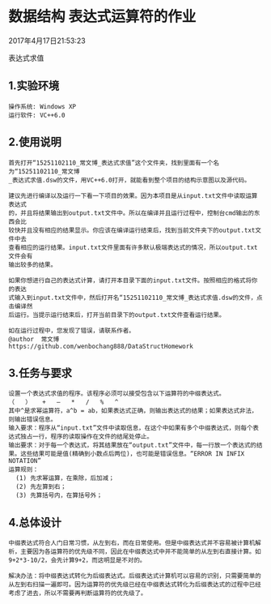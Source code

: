 # 数据结构 表达式运算符的作业

2017年4月17日21:53:23

表达式求值

## 1.实验环境

	操作系统: Windows XP
	运行软件: VC++6.0

## 2.使用说明

	首先打开“15251102110_常文博_表达式求值”这个文件夹，找到里面有一个名为“15251102110_常文博
	_表达式求值.dsw的文件，用VC++6.0打开，就能看到整个项目的结构示意图以及源代码。

	建议先进行编译以及运行一下看一下项目的效果。因为本项目是从input.txt文件中读取运算表达式
	的，并且将结果输出到output.txt文件中。所以在编译并且运行过程中，控制台cmd输出的东西会比
	较快并且没有相应的结果显示。你应该在编译运行结束后，找到当前文件夹下的output.txt文件中去
    查看相应的运行结果。input.txt文件里面有许多默认极端表达式的情况，所以output.txt文件会有
	输出较多的结果。
	
	如果你想进行自己的表达式计算，请打开本目录下面的input.txt文件。按照相应的格式将你的表达
    式输入到input.txt文件中，然后打开名“15251102110_常文博_表达式求值.dsw的文件，点击编译然
	后运行。当提示运行结束后，打开当前目录下的output.txt文件查看运行结果。
	
	如在运行过程中，您发现了错误，请联系作者。
	@author  常文博
    https://github.com/wenbochang888/DataStructHomework

## 3.任务与要求
	设置一个表达式求值的程序。该程序必须可以接受包含以下运算符的中缀表达式。
	（	）	+	—	*	/	%	^
	其中^是求幂运算符，a^b = ab，如果表达式正确，则输出表达式的结果；如果表达式非法，则输出错误信息。
	输入要求：程序从“input.txt”文件中读取信息，在这个中如果有多个中缀表达式，则每个表达式独占一行，程序的读取操作在文件的结尾处停止。
	输出要求：对于每一个表达式，将其结果放在“output.txt”文件中，每一行放一个表达式的结果。这些结果可能是值(精确到小数点后两位)，也可能是错误信息。“ERROR IN INFIX NOTATION” 
	运算规则：
	  (1) 先求幂运算，在乘除，后加减；
	  (2) 先左算到右；
	  (3) 先算括号内，在算括号外；

## 4.总体设计
	中缀表达式符合人门日常习惯，从左到右，而在日常使用。但是中缀表达式并不容易被计算机解析，主要因为各运算符的优先级不同，因此在中缀表达式中并不能简单的从左到右直接计算。如9+2*3-10/2，会先计算9+2，而这明显是不对的。
	
    解决办法：将中缀表达式转化为后缀表达式。后缀表达式计算机可以容易的识别，只需要简单的从左到右扫描一遍即可。因为运算符的优先级已经在中缀表达式转化为后缀表达式的过程中已经考虑了进去，所以不需要再判断运算符的优先级了。






















